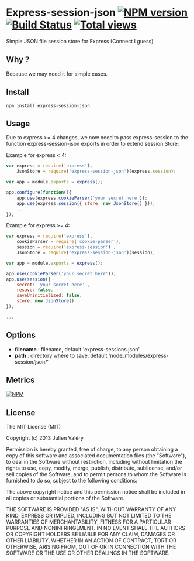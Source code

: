 # Express-session-json [![NPM version](https://badge.fury.io/js/express-session-json.png)](http://badge.fury.io/js/express-session-json) [![Build Status](https://travis-ci.org/darul75/express-session-json.png?branch=master)](https://travis-ci.org/darul75/express-session-json) [![Total views](https://sourcegraph.com/api/repos/github.com/darul75/express-session-json/counters/views.png)](https://sourcegraph.com/github.com/darul75/express-session-json)

Simple JSON file session store for Express (Connect I guess)

## Why ?

Because we may need it for simple cases.

## Install

~~~
npm install express-session-json
~~~

## Usage

Due to express >= 4 changes, we now need to pass express-session to the function express-session-json exports in order to extend session.Store:

Example for express < 4:

```javascript
var express = require('express'),
    JsonStore = require('express-session-json')(express.session);

var app = module.exports = express();

app.configure(function(){    
    app.use(express.cookieParser('your secret here'));
    app.use(express.session({ store: new JsonStore() }));
    ...
});

```

Example for express >= 4:

```javascript
var express = require('express'),
    cookieParser = require('cookie-parser'),
    session = require('express-session') ,
    JsonStore = require('express-session-json')(session);

var app = module.exports = express();

app.use(cookieParser('your secret here'));
app.use(session({
    secret: 'your secret here' ,
    resave: false,
    saveUninitialized: false,
    store: new JsonStore()
});

...

```


## Options

- **filename** : filename, default 'express-sessions.json'
- **path** : directory where to save, default 'node_modules/express-session/json/'

## Metrics

[![NPM](https://nodei.co/npm/express-session-json.png?downloads=true&downloadRank=true&stars=true)](https://nodei.co/npm/express-session-json/)

## License

The MIT License (MIT)

Copyright (c) 2013 Julien Valéry

Permission is hereby granted, free of charge, to any person obtaining a copy
of this software and associated documentation files (the "Software"), to deal
in the Software without restriction, including without limitation the rights
to use, copy, modify, merge, publish, distribute, sublicense, and/or sell
copies of the Software, and to permit persons to whom the Software is
furnished to do so, subject to the following conditions:

The above copyright notice and this permission notice shall be included in
all copies or substantial portions of the Software.

THE SOFTWARE IS PROVIDED "AS IS", WITHOUT WARRANTY OF ANY KIND, EXPRESS OR
IMPLIED, INCLUDING BUT NOT LIMITED TO THE WARRANTIES OF MERCHANTABILITY,
FITNESS FOR A PARTICULAR PURPOSE AND NONINFRINGEMENT. IN NO EVENT SHALL THE
AUTHORS OR COPYRIGHT HOLDERS BE LIABLE FOR ANY CLAIM, DAMAGES OR OTHER
LIABILITY, WHETHER IN AN ACTION OF CONTRACT, TORT OR OTHERWISE, ARISING FROM,
OUT OF OR IN CONNECTION WITH THE SOFTWARE OR THE USE OR OTHER DEALINGS IN
THE SOFTWARE.
